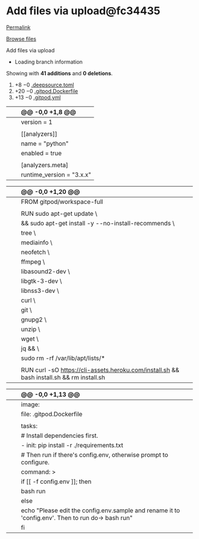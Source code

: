 # Add files via upload@fc34435

[Permalink](add-files-via-upload-fc34435.md)

[Browse files](https://github.com/fnixdev/KannaX/tree/fc34435870d7bf6c252aaacdca961018df0e4e39)

 Add files via upload

* Loading branch information

 Showing with **41 additions** and **0 deletions**.

1.  +8 −0 [.deepsource.toml](add-files-via-upload-fc34435.md#diff-a8c050b1fb601cdd8ba1282e837bc0b553d4f83de74d151e52f415b4e1ed6d14)
2.  +20 −0 [.gitpod.Dockerfile](add-files-via-upload-fc34435.md#diff-454eff0561fdbb1cdf08bef7a76ddf0f82c65fca08a150c43650f5098ecf7118)
3.  +13 −0 [.gitpod.yml](add-files-via-upload-fc34435.md#diff-370a022e48cb18faf98122794ffc5ce775b2606b09a9d1f80b71333425ec078e)

|  |  | @@ -0,0 +1,8 @@ |
| :--- | :--- | :--- |
|  |  |  version = 1 |
|  |  |  |
|  |  |  \[\[analyzers\]\] |
|  |  |  name = "python" |
|  |  |  enabled = true |
|  |  |  |
|  |  |  \[analyzers.meta\] |
|  |  |  runtime\_version = "3.x.x" |

|  |  | @@ -0,0 +1,20 @@ |
| :--- | :--- | :--- |
|  |  |  FROM gitpod/workspace-full |
|  |  |  |
|  |  |  RUN sudo apt-get update \ |
|  |  |  && sudo apt-get install -y --no-install-recommends \ |
|  |  |  tree \ |
|  |  |  mediainfo \ |
|  |  |  neofetch \ |
|  |  |  ffmpeg \ |
|  |  |  libasound2-dev \ |
|  |  |  libgtk-3-dev \ |
|  |  |  libnss3-dev \ |
|  |  |  curl \ |
|  |  |  git \ |
|  |  |  gnupg2 \ |
|  |  |  unzip \ |
|  |  |  wget \ |
|  |  |  jq && \ |
|  |  |  sudo rm -rf /var/lib/apt/lists/\* |
|  |  |  |
|  |  |  RUN curl -sO https://cli-assets.heroku.com/install.sh && bash install.sh && rm install.sh  |

|  |  | @@ -0,0 +1,13 @@ |
| :--- | :--- | :--- |
|  |  |  image: |
|  |  |  file: .gitpod.Dockerfile |
|  |  |  |
|  |  |  tasks: |
|  |  |  \# Install dependencies first. |
|  |  |  - init: pip install -r ./requirements.txt |
|  |  |  \# Then run if there's config.env, otherwise prompt to configure. |
|  |  |  command: &gt; |
|  |  |  if \[\[ -f config.env \]\]; then |
|  |  |  bash run |
|  |  |  else |
|  |  |  echo "Please edit the config.env.sample and rename it to 'config.env'. Then to run do-&gt; bash run" |
|  |  |  fi |


